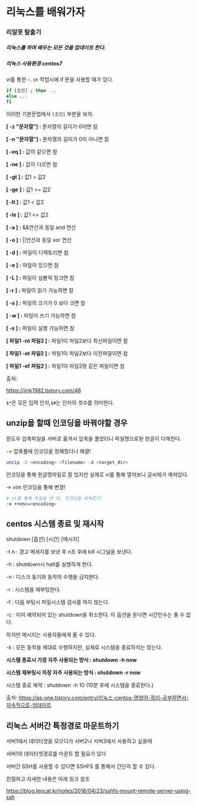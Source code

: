 # 리눅스를 배워가자

### 리알못 탈출기



##### 리눅스를 하며 배우는 모든 것을 업데이트 한다.

##### 리눅스 사용환경 centos7 





vi를 통한 `~.sh`  작업시에 if 문을 사용할 때가 있다.

```bash
if [조건] ; then ... 
else ...
fi
```

이러한 기본문법에서 `[조건]` 부분을 보자.



**[ -z  "문자열"] :** 문자열의 길이가 0이면 참

**[ -n "문자열"] :** 문자열의 길이가 0이 아니면 참



**[ -eq ] :** 값이 같으면 참

**[ -ne ] :** 값이 다르면 참

**[ -gt ] :**  값1 > 값2

**[ -ge** **] :** 값1  >= 값2

**[ -lt ] :** 값1 < 값2

**[ -le ] :** 값1 <= 값2



**[ -a ] :** &&연산과 동일 and 연산

**[ -o ] :** ||연산과 동일 xor 연산



**[ -d ] :** 파일이 디렉토리면 참

**[ -e ] :** 파일이 있으면 참

**[ -L ] :** 파일이 심볼릭 링크면 참

**[ -r ] :** 파일이 읽기 가능하면 참

**[ -s ] :** 파일의 크기가 0 보다 크면 참

**[ -w ] :** 파일이 쓰기 가능하면 참

**[ -x ] :** 파일이 실행 가능하면 참

**[ 파일1 -nt 파일2 ]  :** 파일1이 파일2보다 최신파일이면 참

**[ 파일1 -ot 파일2 ]  :** 파일1이 파일2보다 이전파일이면 참

**[ 파일1 -ef 파일2 ] :** 파일1이 파일2랑 같은 파일이면 참



출처: 

https://jink1982.tistory.com/48





`$*`은 모든 입력 인자,`$#`는 인자의 갯수를 의미한다.





## unzip을 할때 인코딩을 바꿔야할 경우

윈도우 압축파일을 서버로 옮겨서 압축을 풀었더니 파일명으로된 한글이 다깨진다.

-> 압축풀때 인코딩을 정해줬더니 해결!

```bash
unzip -O <encoding> <filename> -d <target_dir>
```



인코딩을 통해 한글명파일로 잘 있지만 실제로 vi를 통해 열어보니 글씨체가 깨져있다.

-> vim 인코딩을 통해 변경!

```bash
# vi를 통해 파일을 연 뒤, 인코딩을 바꿔준다!
:e ++enc=<encoding>
```



## centos 시스템 종료 및 재시작

shutdown [옵션] [시간] [메시지]

-t n : 경고 메세지를 보낸 후 n초 후에 kill 시그널을 보낸다.

-h : shutdown시 halt를 실행하게 한다.

-n : 디스크 동기화 동작의 수행을 금지한다.

-r : 시스템을 재부팅한다.

-f : 다음 부팅시 파일시스템 검사를 하지 않는다.

-c : 이미 예약되어 있는 shutdown을 취소한다. 이 옵션을 둔다면 시간인수는 줄 수 없다.

   하지만 메시지는 사용자들에게 줄 수 있다.

-k : 모든 동작을 제대로 수행하지만, 실제로 시스템을 종료하지는 않는다.

**시스템 종료시 가장 자주 사용되는 방식 : shutdown -h now**

**시스템 재부팅시 자장 자주 사용되는 방식 : shutdown -r now**

시스템 종료 예약 : shutdown -h 10 (10분 후에 시스템을 종료한다.)

출처: https://as-one.tistory.com/entry/리눅스-centos-명령어-정리-공부하면서-지속적으로-업데이트 



## 리눅스 서버간 특정경로 마운트하기

서버1에서 데이터셋을 모으다가 서버2나 서버3에서 사용하고 싶을때 

서버1의 데이터셋경로를 마운트 할 필요가 있다

서버간 SSH를 사용할 수 있다면 SSHFS 를 통해서 간단히 할 수 있다.

 친절하고 자세한 내용은 아래 링크 참조 

https://blog.leocat.kr/notes/2018/04/23/sshfs-mount-remote-server-using-ssh



